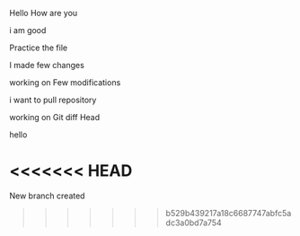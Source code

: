 Hello How are you

i am good 

Practice the file

I made few changes 

working on Few modifications

i want to pull repository

working on Git diff Head

hello

<<<<<<< HEAD
<Merge conflicts>
=======
New branch created
>>>>>>> b529b439217a18c6687747abfc5adc3a0bd7a754
